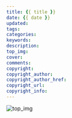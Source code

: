 ```yaml
---
title: {{ title }}
date: {{ date }}
updated:
tags:
categories:
keywords:
description:
top_img:
cover:
comments:
copyright:
copyright_author:
copyright_author_href:
copyright_url:
copyright_info:
---
```


![top_img](https://codehhr.coding.net/p/codehhr/d/images/git/raw/master/csslayouts/sunrise.jpg)
